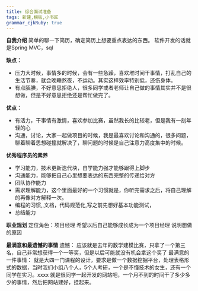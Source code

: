 ```yaml
---
title: 综合面试准备
tags: 新建,模板,小书匠
grammar_cjkRuby: true
---
```

**自我介绍**
简单的聊一下简历，确定简历上想要重点表达的东西。
软件开发的话就是Spring MVC，sql

**缺点：**
- 压力大时候，事情多的时候，会有一些急躁，喜欢堆时间干事情，打乱自己的生活节奏，就会晚睡熬夜，不运动。其实这样效率特别低，还伤身体。
- 有点腼腆，不好意思拒绝人，很多同学或者老师让自己做的事情其实并不是很想做，但是不好意思拒绝还是帮忙做完了。

**优点：**

- 有活力，干事情有激情，喜欢参加比赛，虽然我长的比较老，但是我有一刻年轻的心
- 沟通，讨论，大家一起做项目的时候，我是最喜欢讨论和沟通的，很多问题，聊着聊着思想碰撞就解决了，聊问题的时候是自己注意力高度集中的时候。

**优秀程序员的素养**

- 学习能力，技术更新迭代块，自学能力强才能够跟得上脚步
- 沟通能力，能够把自己心里想要表达的东西完整的传递给对方
- 团队协作能力
- 需求理解能力，这个里面最好的一个习惯就是，你听完需求之后，将自己理解的再像对方解释一次。
- 编程的习惯,,文档，代码规范化,写之前先想好基本功能测试，
- 总结能力

**职业规划**
定位角色：项目经理
希望以后自己能够成长成为一个项目经理
说明想做的原因

**最满意和最遗憾的事情**
遗憾：
应该就是去年的数学建模比赛，只拿了一个第三名，自己非常想获得一个一等奖，但是以后可能就没有机会拿这个奖了
最满意的一件事情：
就是大四一门课程的设计，要求是做一个数据挖掘平台，处理表格形式的数据，当时我们小组八个人，5个人考研，一个是不懂技术的女生，还有一个同学在实习。xxxx
就是很同学一起开发的网站吧，一个月不到的时间干了多少多少的事情，然后把网站建好，挂起来。